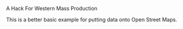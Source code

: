 A Hack For Western Mass Production


This is a better basic example for putting data onto Open Street Maps.